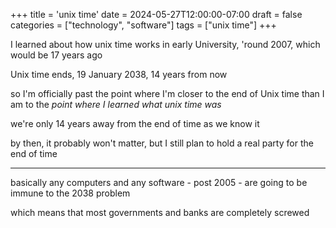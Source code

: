 +++
title = 'unix time'
date = 2024-05-27T12:00:00-07:00
draft = false
categories = ["technology", "software"]
tags = ["unix time"]
+++

I learned about how unix time works in early University, 'round 2007, which would be 17 years ago

Unix time ends, 19 January 2038, 14 years from now

so I'm officially past the point where I'm closer to the end of Unix time than I am to the _point where I learned what unix time was_

we're only 14 years away from the end of time as we know it

by then, it probably won't matter, but I still plan to hold a real party for the end of time


------

basically any computers and any software - post 2005 - are going to be immune to the 2038 problem

which means that most governments and banks are completely screwed